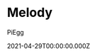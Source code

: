 ---
title: Melody
github: https://github.com/Molunerfinn/hexo-theme-melody
demo: https://molunerfinn.com/
license: 996ICU
author: PiEgg
author_link: ''
author_twitter: Molunerfinn
date: 2021-04-29T00:00:00.000Z
ssg:
  - Hexo
cms: null
css: null
category: null
description: A simple & beautiful & fast theme for Hexo.
draft: true
publish_date: '2017-09-03T13:15:12Z'
update_date: '2021-10-14T15:04:19Z'
github_star: 1494
github_fork: 205
---